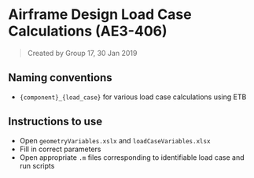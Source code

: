 # Airframe Design Load Case Calculations (AE3-406)

> Created by Group 17, 30 Jan 2019

## Naming conventions

- `{component}_{load_case}` for various load case calculations using ETB

## Instructions to use

- Open `geometryVariables.xslx` and `loadCaseVariables.xlsx`
- Fill in correct parameters
- Open appropriate `.m` files corresponding to identifiable load case and run scripts
